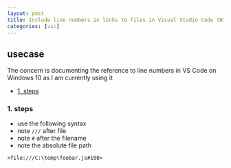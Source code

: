 ```yaml
---
layout: post
title: Include line numbers in links to files in Visual Studio Code (Windows)
categories: [vsc]
---
```

## usecase
The concern is documenting the reference to line numbers in VS Code on Windows 10 as I am currently using it

<!-- TOC -->

- [1. steps](#1-steps)

<!-- /TOC -->

### 1. steps 
* use the following syntax
* note `///` after file
* note `#` after the filename
* note the absolute file path 

```
<file:///C:\temp\foobar.js#108>
```
